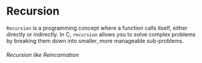 # Recursion
`Recursion` is a programming concept where a function calls itself, either directly or indirectly. 
In C, `recursion` allows you to solve complex problems by breaking them down into smaller, more manageable sub-problems.


<h6> Recursion like Reincarnation </h6>
